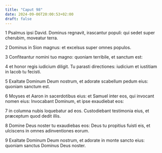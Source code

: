 ```yaml
---
title: "Caput 98"
date: 2024-09-06T20:00:53+02:00
draft: false
---
```



1 Psalmus ipsi David. Dominus regnavit, irascantur populi: qui sedet super cherubim, moveatur terra.

2 Dominus in Sion magnus: et excelsus super omnes populos.

3 Confiteantur nomini tuo magno: quoniam terribile, et sanctum est:

4 et honor regis iudicium diligit. Tu parasti directiones: iudicium et iustitiam in Iacob tu fecisti.

5 Exaltate Dominum Deum nostrum, et adorate scabellum pedum eius: quoniam sanctum est.

6 Moyses et Aaron in sacerdotibus eius: et Samuel inter eos, qui invocant nomen eius: Invocabant Dominum, et ipse exaudiebat eos:

7 in columna nubis loquebatur ad eos. Custodiebant testimonia eius, et præceptum quod dedit illis.

8 Domine Deus noster tu exaudiebas eos: Deus tu propitius fuisti eis, et ulciscens in omnes adinventiones eorum.

9 Exaltate Dominum Deum nostrum, et adorate in monte sancto eius: quoniam sanctus Dominus Deus noster.

